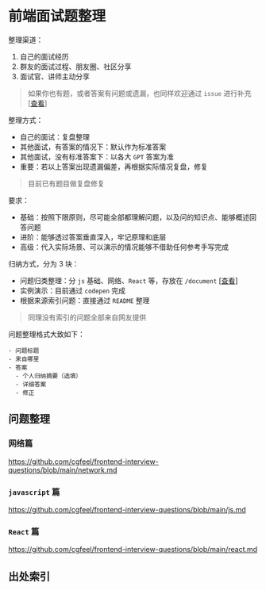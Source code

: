 # 前端面试题整理

整理渠道：

1. 自己的面试经历
2. 群友的面试过程、朋友圈、社区分享
3. 面试官、讲师主动分享

> 如果你也有题，或者答案有问题或遗漏，也同样欢迎通过 `issue` 进行补充 [[查看](https://github.com/cgfeel/frontend-interview-questions/issues)]

整理方式：

- 自己的面试：复盘整理
- 其他面试，有答案的情况下：默认作为标准答案
- 其他面试，没有标准答案下：以各大 `GPT` 答案为准
- 重要：若以上答案出现遗漏偏差，再根据实际情况复盘，修复

> 目前已有题目做复盘修复

要求：

- 基础：按照下限原则，尽可能全部都理解问题，以及问的知识点、能够概述回答问题
- 进阶：能够透过答案垂直深入，牢记原理和底层
- 高级：代入实际场景、可以演示的情况能够不借助任何参考手写完成

归纳方式，分为 3 块：

- 问题归类整理：分 `js` 基础、网络、`React` 等，存放在 `/document` [[查看](https://github.com/cgfeel/frontend-interview-questions/tree/main/document)]
- 实例演示：目前通过 `codepen` 完成
- 根据来源索引问题：直接通过 `README` 整理

> 同理没有索引的问题全部来自网友提供

问题整理格式大致如下：

```
- 问题标题
- 来自哪里
- 答案
  - 个人归纳摘要（选填）
  - 详细答案
  - 修正
```

## 问题整理

### 网络篇

https://github.com/cgfeel/frontend-interview-questions/blob/main/network.md

### `javascript` 篇

https://github.com/cgfeel/frontend-interview-questions/blob/main/js.md

### `React` 篇

https://github.com/cgfeel/frontend-interview-questions/blob/main/react.md

## 出处索引
